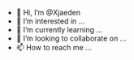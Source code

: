- 👋 Hi, I’m @Xjaeden
- 👀 I’m interested in ...
- 🌱 I’m currently learning ...
- 💞️ I’m looking to collaborate on ...
- 📫 How to reach me ...

<!---
Xjaeden/Xjaeden is a ✨ special ✨ repository because its `README.md` (this file) appears on your GitHub profile.
You can click the Preview link to take a look at your changes.
--->
